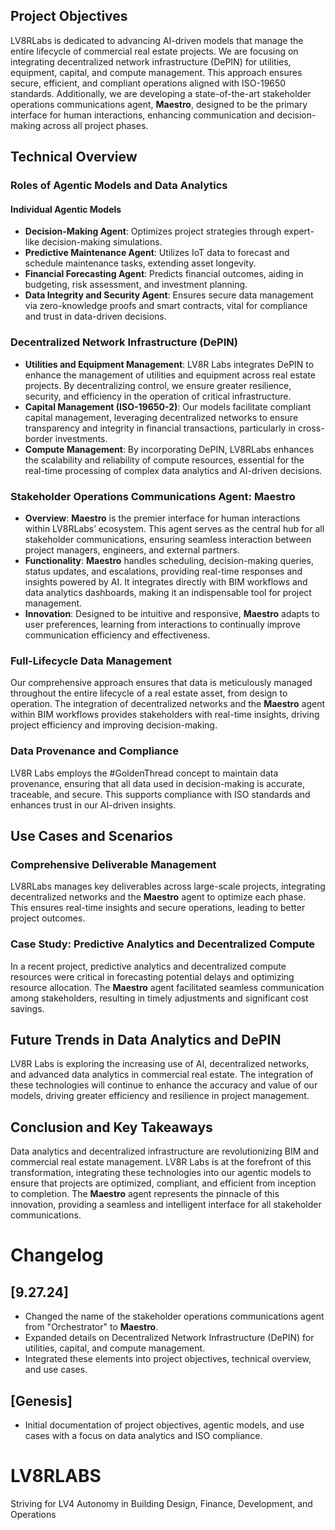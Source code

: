 ## Project Objectives
LV8RLabs is dedicated to advancing AI-driven models that manage the entire lifecycle of commercial real estate projects. We are focusing on integrating decentralized network infrastructure (DePIN) for utilities, equipment, capital, and compute management. This approach ensures secure, efficient, and compliant operations aligned with ISO-19650 standards. Additionally, we are developing a state-of-the-art stakeholder operations communications agent, **Maestro**, designed to be the primary interface for human interactions, enhancing communication and decision-making across all project phases.
## Technical Overview
### Roles of Agentic Models and Data Analytics
#### Individual Agentic Models
- **Decision-Making Agent**: Optimizes project strategies through expert-like decision-making simulations.
- **Predictive Maintenance Agent**: Utilizes IoT data to forecast and schedule maintenance tasks, extending asset longevity.
- **Financial Forecasting Agent**: Predicts financial outcomes, aiding in budgeting, risk assessment, and investment planning.
- **Data Integrity and Security Agent**: Ensures secure data management via zero-knowledge proofs and smart contracts, vital for compliance and trust in data-driven decisions.
### Decentralized Network Infrastructure (DePIN)
- **Utilities and Equipment Management**: LV8R Labs integrates DePIN to enhance the management of utilities and equipment across real estate projects. By decentralizing control, we ensure greater resilience, security, and efficiency in the operation of critical infrastructure.
- **Capital Management (ISO-19650-2)**: Our models facilitate compliant capital management, leveraging decentralized networks to ensure transparency and integrity in financial transactions, particularly in cross-border investments.
- **Compute Management**: By incorporating DePIN, LV8RLabs enhances the scalability and reliability of compute resources, essential for the real-time processing of complex data analytics and AI-driven decisions.
### Stakeholder Operations Communications Agent: **Maestro**
- **Overview**: **Maestro** is the premier interface for human interactions within LV8RLabs’ ecosystem. This agent serves as the central hub for all stakeholder communications, ensuring seamless interaction between project managers, engineers, and external partners.
- **Functionality**: **Maestro** handles scheduling, decision-making queries, status updates, and escalations, providing real-time responses and insights powered by AI. It integrates directly with BIM workflows and data analytics dashboards, making it an indispensable tool for project management.
- **Innovation**: Designed to be intuitive and responsive, **Maestro** adapts to user preferences, learning from interactions to continually improve communication efficiency and effectiveness.
### Full-Lifecycle Data Management
Our comprehensive approach ensures that data is meticulously managed throughout the entire lifecycle of a real estate asset, from design to operation. The integration of decentralized networks and the **Maestro** agent within BIM workflows provides stakeholders with real-time insights, driving project efficiency and improving decision-making.
### Data Provenance and Compliance
LV8R Labs employs the #GoldenThread concept to maintain data provenance, ensuring that all data used in decision-making is accurate, traceable, and secure. This supports compliance with ISO standards and enhances trust in our AI-driven insights.
## Use Cases and Scenarios
### Comprehensive Deliverable Management
LV8RLabs manages key deliverables across large-scale projects, integrating decentralized networks and the **Maestro** agent to optimize each phase. This ensures real-time insights and secure operations, leading to better project outcomes.
### Case Study: Predictive Analytics and Decentralized Compute
In a recent project, predictive analytics and decentralized compute resources were critical in forecasting potential delays and optimizing resource allocation. The **Maestro** agent facilitated seamless communication among stakeholders, resulting in timely adjustments and significant cost savings.
## Future Trends in Data Analytics and DePIN
LV8R Labs is exploring the increasing use of AI, decentralized networks, and advanced data analytics in commercial real estate. The integration of these technologies will continue to enhance the accuracy and value of our models, driving greater efficiency and resilience in project management.
## Conclusion and Key Takeaways
Data analytics and decentralized infrastructure are revolutionizing BIM and commercial real estate management. LV8R Labs is at the forefront of this transformation, integrating these technologies into our agentic models to ensure that projects are optimized, compliant, and efficient from inception to completion. The **Maestro** agent represents the pinnacle of this innovation, providing a seamless and intelligent interface for all stakeholder communications.
# Changelog
## [9.27.24]
- Changed the name of the stakeholder operations communications agent from "Orchestrator" to **Maestro**.
- Expanded details on Decentralized Network Infrastructure (DePIN) for utilities, capital, and compute management.
- Integrated these elements into project objectives, technical overview, and use cases.
## [Genesis]
- Initial documentation of project objectives, agentic models, and use cases with a focus on data analytics and ISO compliance.
# LV8RLABS
Striving for LV4 Autonomy in Building Design, Finance, Development, and Operations
